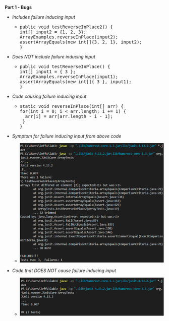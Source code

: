 __Part 1 - Bugs__
- *Includes failure inducing input*
  - <pre>
    public void testReverseInPlace2() {
    int[] input2 = {1, 2, 3};
    ArrayExamples.reverseInPlace(input2);
    assertArrayEquals(new int[]{3, 2, 1}, input2);
    }
  </pre>
  
- *Does NOT include failure inducing input*
  - <pre>
    public void testReverseInPlace() {
    int[] input1 = { 3 };
    ArrayExamples.reverseInPlace(input1);
    assertArrayEquals(new int[]{ 3 }, input1);
	}
  </pre>
  
- *Code causing failure inducing input*
  - <pre>
    static void reverseInPlace(int[] arr) {
    for(int i = 0; i < arr.length; i += 1) {
      arr[i] = arr[arr.length - i - 1];
     }
    }
  </pre>

- *Symptom for failure inducing input from above code*
  - ![Image](JunitFailReverseinPlace.png)
 
- *Code that DOES NOT cause failure inducing input*
  - ![Image](JunitPassReverseinPlace.png)

  
